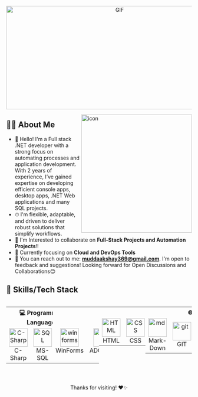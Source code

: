 <p align="center">
  <img src="https://github.com/user-attachments/assets/1abcdcd4-61de-4a06-94f5-96de4892491b" alt="GIF" height="280" width="600"/>
</p>

<img src="https://techstack-generator.vercel.app/prettier-icon.svg" alt="icon" width="300" height="320" align="right"/>

## 👨‍💻 About Me

- 👋 Hello! I'm a Full stack .NET developer with a strong focus on automating processes and application development. With 2 years of experience, I’ve gained expertise on developing efficient console apps, desktop apps, .NET Web applications and many SQL projects.
- ⏱ I'm flexible, adaptable, and driven to deliver robust solutions that simplify workflows.
- 👯 I'm Interested to collaborate on **Full-Stack Projects and Automation Projects**!!
- 🌱 Currently focusing on **Cloud and DevOps Tools**
- 💬 You can reach out to me: **muddaakshay369@gmail.com**. I'm open to feedback and suggestions! Looking forward for Open Discussions and Collaborations😊

## 🚀 Skills/Tech Stack

<div style="display: flex; justify-content: space-between;">
<table>
  <!-- Programming Languages -->
  <tr>
    <th colspan="10">💻 Programming Languages</th>
  </tr>
  <tr>
    <td align="center">
      <img src="https://techstack-generator.vercel.app/csharp-icon.svg" alt="C-Sharp" width="50" height="50" />
      <br>C-Sharp
    </td>
    <td align="center">
      <img src="https://img.icons8.com/?size=100&id=laYYF3dV0Iew&format=png&color=000000" alt="SQL" width="50" height="50" />
      <br>MS-SQL
    </td>
    <td align="center">
      <img src="https://skillicons.dev/icons?i=go" alt="go" width="50" height="50" />
      <br>Go-Lang
    </td>
  </tr>
</table>
  
  <table height="180">
  <!-- Frameworks and Libraries -->
  <tr>
    <th colspan="10">🛠 Frameworks & Libraries</th>
  </tr>
  <tr>
    <td align="center">
      <img src="https://i.pinimg.com/originals/45/1c/3e/451c3e4fab9236c8166ba774b715bd2c.png" alt="winforms" width="50" height="50" />
      <br>WinForms
    </td>
    <td align="center">
      <img src="https://images.javatpoint.com/ado/images/ado-net-tutorial.jpg" width="50" height="50" alt="ado" />
      <br>ADO.NET
    </td>
    <td align="center">
      <img src="https://avatars.githubusercontent.com/u/83077457?v=4" width="50" height="50" alt="dapper" />
      <br>Dapper
    </td>
    <td align="center">
      <img src="https://codeopinion.com/wp-content/uploads/2017/10/Bitmap-MEDIUM_Entity-Framework-Core-Logo_2colors_Square_Boxed_RGB.png" alt="efcore" width="50" height="50" />
      <br>Entity Framework Core
    </td>
    <td align="center">
      <img src="https://encrypted-tbn0.gstatic.com/images?q=tbn:ANd9GcTcz1M1tFjwgc0dfWA_Ci46k9QcIKJbiP_2S4EYsZ3gP8PMkDrXUZM8mOhjvlUbBQb-VCQ&usqp=CAU" 
        width="80" height="50" alt="webapi" />
      <br>Web API
    </td>
    <td align="center">
      <img src="https://user-images.githubusercontent.com/25181517/186711335-a3729606-5a78-4496-9a36-06efcc74f800.png" width="50" height="50" alt="swagger" />
      <br>Swagger
    </td>
    <td align="center">
      <img src="https://skillicons.dev/icons?i=dotnet" width="50" height="50" alt="core" />
      <br>ASP.NET Core
    </td>
    <td align="center">
      <img src="https://codeopinion.com/wp-content/uploads/2017/06/Bitmap-MEDIUM_ASP.NET-Core-MVC-Logo_2colors_Square_Boxed_RGB.png" width="50" height="50" alt="mvc" />
      <br>.NET Core MVC
    </td>
    <td align="center">
      <img src="https://upload.wikimedia.org/wikipedia/commons/d/d0/Blazor.png" width="50" height="50" alt="blazor" />
      <br>Blazor
    </td>
    <td align="center">
      <img src="https://skillicons.dev/icons?i=wasm" width="50" height="50" alt="wasm" />
      <br>Blazor WASM
    </td>
  </tr>
  </table>

  <table>
  <!-- Front-End -->
  <tr>
    <th colspan="10"> 🎨 Front-End</th>
  </tr>
  <tr>
    <td align="center" width="75" height="75">
      <img src="https://skillicons.dev/icons?i=html" width="50" height="50" alt="HTML" />
      <br>HTML
    </td>
    <td align="center" width="75" height="75">
      <img src="https://skillicons.dev/icons?i=css" alt="CSS" width="50" height="50" />
      <br>CSS
    </td>
    <td align="center" width="75" height="75">
      <img src="https://skillicons.dev/icons?i=bootstrap" width="50" height="50" alt="Bootstrap" />
      <br>Bootstrap
    </td>
    <td align="center" width="75" height="75">
      <img src="https://techstack-generator.vercel.app/sass-icon.svg" width="50" height="50" alt="Sas" />
      <br>SASS
    </td>
    <td align="center" width="75" height="75">
      <img src="https://techstack-generator.vercel.app/js-icon.svg" width="50" height="50" alt="Js" />
      <br>Javascript
    </td>
    <td align="center" width="75" height="75">
      <img src="https://skillicons.dev/icons?i=jquery" width="50" height="50" alt="jquery" />
      <br>JQuery
    </td>
    <td align="center" width="75" height="75">
      <img src="https://icon-library.com/images/ajax-icon/ajax-icon-7.jpg" width="50" height="50" alt="ajax" />
      <br>AJAX
    </td>
    <td align="center" width="75" height="75">
      <img src="https://techstack-generator.vercel.app/ts-icon.svg" width="50" height="50" alt="ts" />
      <br>Typescript
    </td>
    <td align="center" width="75" height="75">
      <img src="https://skillicons.dev/icons?i=angular" width="50" height="50" alt="Angular" />
      <br>Angular
    </td>
    <td align="center" width="75" height="75">
      <img src="https://techstack-generator.vercel.app/react-icon.svg" width="50" height="50" alt="react" />
      <br>React
    </td>
  </tr>
  </table>
  
  <table>
  <!-- Other Tools and Technologies -->
  <tr>
    <th colspan="10">🌐 Other Tools & Technologies</th>
  </tr>
  <tr>
    <td align="center" width="120" height="75">
      <img src="https://skillicons.dev/icons?i=markdown" width="50" height="50" alt="md" />
      <br>Mark-Down
    </td>
    <td align="center" width="75" height="75">
      <img src="https://skillicons.dev/icons?i=git" width="50" height="50" alt="git" />
      <br>GIT
    </td>
    <td align="center" width="75" height="75">
      <img src="https://skillicons.dev/icons?i=github" width="50" height="50" alt="github" />
      <br>GitHub
    </td>
    <td align="center" width="75" height="75">
      <img src="https://avatars.githubusercontent.com/u/84194169?v=4" width="50" height="50" alt="jwt" />
      <br>JWT
    </td>
    <td align="center" width="100" height="75">
      <img src="https://skillicons.dev/icons?i=postman" width="50" height="50" alt="postman" />
      <br>Post Man
    </td>
    <td align="center" width="75" height="75">
      <img src="https://techstack-generator.vercel.app/aws-icon.svg" width="50" height="50" alt="aws" />
      <br>AWS
    </td>
    <td align="center" width="75" height="75">
      <img src="https://skillicons.dev/icons?i=azure" width="50" height="50" alt="azure" />
      <br>Azure
    </td>
  </tr>
</table>
</div>

<p align="center">Thanks for visiting! ❤️✨</p>

